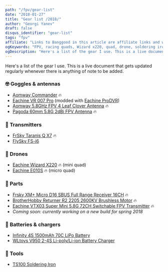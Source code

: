 ```yaml
---
path: "/fpv/gear-list"
date: "2018-01-27"
title: "Gear list /2018/"
author: "Georgi Yanev"
draft: false
disqus_identifier: "gear-list"
tags: "fpv"
affiliate: "Links to Banggood in this article are affiliate links and would support the blog if used to make a purchase."
ogKeywords: "FPV, racing quads, Wizard x220, quad, drone, soldering iron, aomway commander, fpv goggles, eachine vr 007 pro, eachine ProDVR, aomway leaf clover antenna, frsky taranis, taranis, taranis qx7, flysky fs-i6, flysky transmitter, opentx transmitter, eachine wizard x220, eachine e010s, micro quad, lipo batteries, lipo battery charger, ts100 soldering iron, gear list, fpv list of used equipment"
ogDescription: "Here's a list of the gear I use. This is a live document that gets updated regularly whenever there is anything of note to be added."
---
```


Here's a list of the gear I use. This is a live document that gets updated regularly whenever there is anything of note to be added.

### 🤓 Goggles & antennas

* [Aomway Commander][3] 🔥
* [Eachine VR 007 Pro][1] (modded with [Eachine ProDVR][2])
* [Aomway 5.8GHz FPV 4 Leaf Clover Antenna][9] 🔥
* [Pagoda 60mm 5.8G 2dBi FPV Antenna][13] 🔥

### 📡 Transmitters

* [FrSky Taranis Q X7][5] 🔥
* [FlySky FS-i6][4]

### 🚁 Drones

* [Eachine Wizard X220][6] 🔥 (mini quad)
* [Eachine E010S][7] 🔥 (micro quad)

### 🔩 Parts

* [Frsky XM+ Micro D16 SBUS Full Range Receiver 16CH][12] 🔥
* [BrotherHobby Returner R2 2205 2600KV Brushless Motor][14] 🔥
* [Eachine VTX03 Super Mini 5.8G 72CH Switchable FPV Transmitter][15] 🔥
* _Coming soon: currently working on a new build for spring 2018_

### 🔋 Batteries & chargers

* [Infinity 4S 1500mAh 70C LiPo Battery][10]
* [WLtoys V950 2-4S Li-poly/Li-ion Battery Charger][11]

### 🔨 Tools

* [TS100 Soldering Iron][8]

[0]: Linkslist
[1]: https://goo.gl/Jhs3Qp
[2]: https://goo.gl/8m2vtT
[3]: https://goo.gl/uQxsGR
[4]: https://goo.gl/Xam6f1
[5]: https://goo.gl/EAwr36
[6]: https://goo.gl/psoz6j
[7]: https://goo.gl/FCPLtm
[8]: https://goo.gl/XgNwcy
[9]: https://goo.gl/UVLXqt
[10]: https://goo.gl/bFokvG
[11]: https://goo.gl/U8hK4U
[12]: https://goo.gl/LuqFSk
[13]: https://goo.gl/G1td53
[14]: https://goo.gl/x9B9xp
[15]: https://goo.gl/GqUJxc
